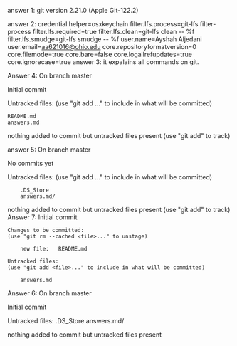 answer 1:
git version 2.21.0 (Apple Git-122.2)

answer 2:
credential.helper=osxkeychain
filter.lfs.process=git-lfs filter-process
filter.lfs.required=true
filter.lfs.clean=git-lfs clean -- %f
filter.lfs.smudge=git-lfs smudge -- %f
user.name=Ayshah Aljedani
user.email=aa621016@ohio.edu
core.repositoryformatversion=0
core.filemode=true
core.bare=false
core.logallrefupdates=true
core.ignorecase=true
answer 3:
it expalains all commands on git.

Answer 4:
On branch master

Initial commit

Untracked files:
(use "git add <file>..." to include in what will be committed)

    README.md
    answers.md

nothing added to commit but untracked files present (use "git add" to track)

answer 5:
On branch master

No commits yet

Untracked files:
  (use "git add <file>..." to include in what will be committed)

        .DS_Store
        answers.md/

nothing added to commit but untracked files present (use "git add" to track)
Answer 7:
    Initial commit

    Changes to be committed:
    (use "git rm --cached <file>..." to unstage)

        new file:   README.md

    Untracked files:
    (use "git add <file>..." to include in what will be committed)

        answers.md
Answer 6:
On branch master

Initial commit

Untracked files:
        .DS_Store
        answers.md/

nothing added to commit but untracked files present